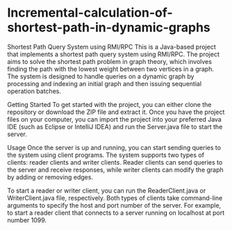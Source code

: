 # Incremental-calculation-of-shortest-path-in-dynamic-graphs
Shortest Path Query System using RMI/RPC
This is a Java-based project that implements a shortest path query system using RMI/RPC. The project aims to solve the shortest path problem in graph theory, which involves finding the path with the lowest weight between two vertices in a graph. The system is designed to handle queries on a dynamic graph by processing and indexing an initial graph and then issuing sequential operation batches.

Getting Started
To get started with the project, you can either clone the repository or download the ZIP file and extract it. Once you have the project files on your computer, you can import the project into your preferred Java IDE (such as Eclipse or IntelliJ IDEA) and run the Server.java file to start the server.

Usage
Once the server is up and running, you can start sending queries to the system using client programs. The system supports two types of clients: reader clients and writer clients. Reader clients can send queries to the server and receive responses, while writer clients can modify the graph by adding or removing edges.

To start a reader or writer client, you can run the ReaderClient.java or WriterClient.java file, respectively. Both types of clients take command-line arguments to specify the host and port number of the server. For example, to start a reader client that connects to a server running on localhost at port number 1099.
